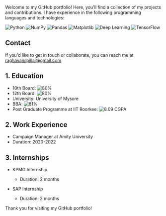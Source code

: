 Welcome to my GitHub portfolio! Here, you'll find a collection of my projects and contributions. I have experience in the following programming languages and technologies:

![Python](https://img.shields.io/badge/Python-3776AB?style=for-the-badge&logo=python&logoColor=white)
![NumPy](https://img.shields.io/badge/NumPy-013243?style=for-the-badge&logo=numpy&logoColor=white)
![Pandas](https://img.shields.io/badge/Pandas-150458?style=for-the-badge&logo=pandas&logoColor=white)
![Matplotlib](https://img.shields.io/badge/Matplotlib-3776AB?style=for-the-badge&logo=python&logoColor=white)
![Deep Learning](https://img.shields.io/badge/Deep%20Learning-FF6F61?style=for-the-badge)
![TensorFlow](https://img.shields.io/badge/TensorFlow-FF6F61?style=for-the-badge&logo=tensorflow&logoColor=white)

## Contact

If you'd like to get in touch or collaborate, you can reach me at raghavanilpillai@gmail.com

## 1. Education

- 10th Board: ![80%](https://img.shields.io/badge/80%25-4287f5?style=for-the-badge)
- 12th Board: ![80%](https://img.shields.io/badge/80%25-4287f5?style=for-the-badge)
- University: University of Mysore
- BBA: ![81%](https://img.shields.io/badge/81%25-4287f5?style=for-the-badge)
- Post Graduate Programme at IIT Roorkee: ![8.09 CGPA](https://img.shields.io/badge/8.09%20CGPA-4287f5?style=for-the-badge)

## 2. Work Experience

- Campaign Manager at Amity University
- Duration: 2020-2022

## 3. Internships

- KPMG Internship
  - Duration: 2 months

- SAP Internship
  - Duration: 2 months

Thank you for visiting my GitHub portfolio!
